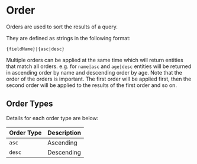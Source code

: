 # Order

Orders are used to sort the results of a query.

They are defined as strings in the following format:

```
{fieldName}|{asc|desc}
```

Multiple orders can be applied at the same time which will return entities that match all orders. e.g. for `name|asc` and `age|desc` entities will be returned in ascending order by name and descending order by age. Note that the order of the orders is important. The first order will be applied first, then the second order will be applied to the results of the first order and so on.

## Order Types

Details for each order type are below:

| Order Type | Description |
| ---------- | ----------- |
| `asc`      | Ascending   |
| `desc`     | Descending  |
